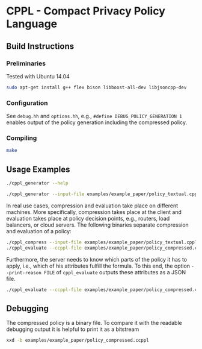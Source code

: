 # CPPL - Compact Privacy Policy Language

## Build Instructions

### Preliminaries

Tested with Ubuntu 14.04

```bash
sudo apt-get install g++ flex bison libboost-all-dev libjsoncpp-dev
```

### Configuration

See `debug.hh` and `options.hh`, e.g., ```#define DEBUG_POLICY_GENERATION 1``` enables output of the policy generation including the compressed policy.

### Compiling

```bash
make
```

## Usage Examples

```bash
./cppl_generator --help
```

```bash
./cppl_generator --input-file examples/example_paper/policy_textual.cppl --policy-definition-file examples/example_paper/policy_definition.json --variables-file examples/example_paper/policy_nodeparams_1.json --runtime-variables-file examples/example_paper/policy_noderuntimeparams_1.json
```

In real use cases, compression and evaluation take place on different machines. More specifically, compression takes place at the client and evaluation takes place at policy decision points, e.g., routers, load balancers, or cloud servers. The following binaries separate compression and evaluation of a policy:

```bash
./cppl_compress --input-file examples/example_paper/policy_textual.cppl --policy-definition-file examples/example_paper/policy_definition.json -o examples/example_paper/policy_compressed.ccppl
./cppl_evaluate --ccppl-file examples/example_paper/policy_compressed.ccppl --policy-definition-file examples/example_paper/policy_definition.json --variables-file examples/example_paper/policy_nodeparams_1.json --runtime-variables-file examples/example_paper/policy_noderuntimeparams_1.json
```

Furthermore, the server needs to know which parts of the policy it has to apply, i.e., which of his attributes fulfill the formula. To this end, the option ```--print-reason FILE``` of ```cppl_evaluate``` outputs these attributes as a JSON file.
```bash
./cppl_evaluate --ccppl-file examples/example_paper/policy_compressed.ccppl --policy-definition-file examples/example_paper/policy_definition.json --variables-file examples/example_paper/policy_nodeparams_1.json --runtime-variables-file examples/example_paper/policy_noderuntimeparams_1.json --print-reason examples/example_paper/evaluation_result.json
```

## Debugging

The compressed policy is a binary file. To compare it with the readable debugging output it is helpful to print it as a bitstream

```bash
xxd -b examples/example_paper/policy_compressed.ccppl
```
